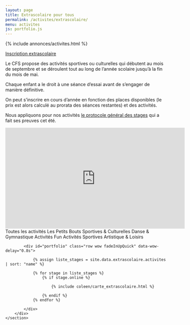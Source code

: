 ```yaml
---
layout: page
title: Extrascolaire pour tous
permalink: /activites/extrascolaire/
menu: activites
js: portfolio.js
---
```

{% include annonces/activites.html %}

<div class="d-flex justify-content-center mb-3">
	<a href="https://www12.iclub.be/myiclub3_CFS_register.asp?ClubID=559&LG=FR&Categorie=6" class="btn btn-info-filled" target="_blank">Inscription extrascolaire</a>
</div>

<!-- NE PAS MODIFIER AU DESSUS DE CETTE LIGNE -->

Le CFS propose des activités sportives ou culturelles qui débutent au mois de septembre et se déroulent tout au long de l’année scolaire jusqu’à la fin du mois de mai.

Chaque enfant a le droit à une séance d’essai avant de s’engager de manière définitive.

On peut s’inscrire en cours d’année en fonction des places disponibles (le prix est alors calculé au prorata des séances restantes) et des activités.

Nous appliquons pour nos activités [le protocole général des stages](/stages/protocole/general/) qui a fait ses preuves cet été.

<center class="m-3"><iframe width="560" height="315" src="https://www.youtube.com/embed/aTRqSAyhoZQ" title="YouTube video player" frameborder="0" allow="accelerometer; autoplay; clipboard-write; encrypted-media; gyroscope; picture-in-picture" allowfullscreen></iframe></center>


<!-- NE PAS MODIFIER EN DESSOUS DE CETTE LIGNE -->

<div id="content">
    <section id="portfolio" class="section">
         <div class="row" style="display:inline;">
            <div class="col-md-12">
              	<div class="controls text-center wow fadeInUpQuick" data-wow-delay=".6s">
	                <a class="filter active btn-stage btn-stage-all btn btn-common col-md-12 btn-block" data-filter="all">
	                  Toutes les activités
	                </a>
	                <a class="filter btn-stage btn-stage-bouts btn btn-common col-md-6 col-lg-4 col-xl-3" data-filter=".bouts">
	                  Les Petits Bouts 
	                </a>
	                <a class="filter btn-stage btn-stage-culturelles btn btn-common col-md-6 col-lg-4 col-xl-3" data-filter=".culturelles">
	                  Sportives & Culturelles
	                </a>
	                <a class="filter btn-stage btn-stage-danse btn btn-common col-md-6 col-lg-4 col-xl-3" data-filter=".danse">
	                  Danse & Gymnastique
	                </a>
	                <a class="filter btn-stage btn-stage-fun btn btn-common col-md-6 col-lg-4 col-xl-3" data-filter=".fun">
	                  Activités Fun 
	                </a>
	                <a class="filter btn-stage btn-stage-sportives btn btn-common col-md-6 col-lg-4 col-xl-3" data-filter=".sportives">
	                  Activités Sportives 
	                </a>
	                <a class="filter btn-stage btn-stage-artistiques btn btn-common col-md-6 col-lg-4 col-xl-3" data-filter=".artistiques">
	                  Artistique & Loisirs
	                </a>
              	</div>
            </div>
            
            <div id="portfolio" class="row wow fadeInUpQuick" data-wow-delay="0.8s">

				{% assign liste_stages = site.data.extrascolaire.activites | sort: "name" %}
					
				{% for stage in liste_stages %}
					{% if stage.online %}

						{% include coleen/carte_extrascolaire.html %}

					{% endif %}
				{% endfor %}

        	</div>
        </div>
	</section>
</div>